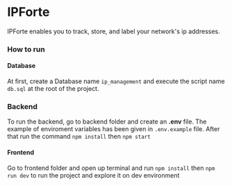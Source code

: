 # IPForte

IPForte enables you to track, store, and label your network's ip addresses.

### How to run

#### Database

At first, create a Database name `ip_management` and execute the script name `db.sql` at the root of the project.

### Backend

To run the backend, go to backend folder and create an **.env** file. The example of enviroment variables has been given in `.env.example` file. After that run the command `npm install` then `npm start`

#### Frontend

Go to frontend folder and open up terminal and run `npm install` then `npm run dev` to run the project and explore it on dev environment
